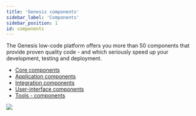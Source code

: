 ```yaml
---
title: 'Genesis components'
sidebar_label: 'Components'
sidebar_position: 1
id: components
---
```



The Genesis low-code platform offers you more than 50 components that provide proven quality code - and which seriously speed up your development, testing and deployment.

- [Core components](/reference/components/pre-built-components/core-components/) 
- [Application components](/reference/components/pre-built-components/application-components/)
- [Integration components](/reference/components/pre-built-components/integration-components/)
- [User-interface components](/reference/components/pre-built-components/ui-components/)
- [Tools - components](/reference/developer/tools-components/)

![](/img/component-architecture-02.png)

